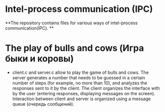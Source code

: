 # Intel-process communication (IPC)
 **The repository contains files for various ways of intel-process communication(IPC). **
# The play of bulls and cows (Игра быки и коровы)
 - client.c and server.c allow to play the game of bulls and cows.
   The server generates a number that needs to be guessed in a certain number of steps (for example,
no more than 10), and analyzes the responses sent to it by the client. The client organizes the interface with
by the user (entering responses, displaying messages on the screen).
Interaction between client and server is organized using a message queue (очередь сообщений).

